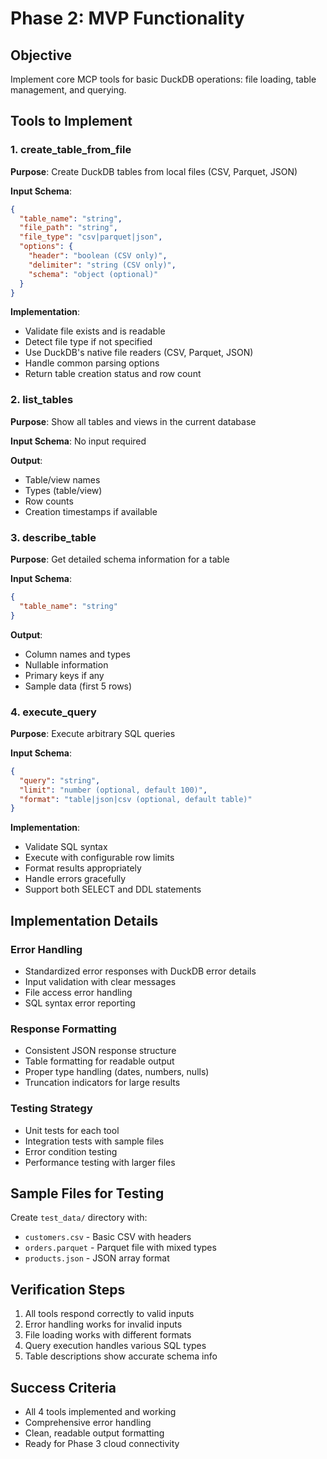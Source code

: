 # Phase 2: MVP Functionality

## Objective
Implement core MCP tools for basic DuckDB operations: file loading, table management, and querying.

## Tools to Implement

### 1. create_table_from_file
**Purpose**: Create DuckDB tables from local files (CSV, Parquet, JSON)

**Input Schema**:
```json
{
  "table_name": "string",
  "file_path": "string", 
  "file_type": "csv|parquet|json",
  "options": {
    "header": "boolean (CSV only)",
    "delimiter": "string (CSV only)", 
    "schema": "object (optional)"
  }
}
```

**Implementation**:
- Validate file exists and is readable
- Detect file type if not specified
- Use DuckDB's native file readers (CSV, Parquet, JSON)
- Handle common parsing options
- Return table creation status and row count

### 2. list_tables
**Purpose**: Show all tables and views in the current database

**Input Schema**: No input required

**Output**:
- Table/view names
- Types (table/view)  
- Row counts
- Creation timestamps if available

### 3. describe_table
**Purpose**: Get detailed schema information for a table

**Input Schema**:
```json
{
  "table_name": "string"
}
```

**Output**:
- Column names and types
- Nullable information
- Primary keys if any
- Sample data (first 5 rows)

### 4. execute_query
**Purpose**: Execute arbitrary SQL queries

**Input Schema**:
```json
{
  "query": "string",
  "limit": "number (optional, default 100)",
  "format": "table|json|csv (optional, default table)"
}
```

**Implementation**:
- Validate SQL syntax
- Execute with configurable row limits
- Format results appropriately
- Handle errors gracefully
- Support both SELECT and DDL statements

## Implementation Details

### Error Handling
- Standardized error responses with DuckDB error details
- Input validation with clear messages
- File access error handling
- SQL syntax error reporting

### Response Formatting
- Consistent JSON response structure
- Table formatting for readable output
- Proper type handling (dates, numbers, nulls)
- Truncation indicators for large results

### Testing Strategy
- Unit tests for each tool
- Integration tests with sample files
- Error condition testing
- Performance testing with larger files

## Sample Files for Testing
Create `test_data/` directory with:
- `customers.csv` - Basic CSV with headers
- `orders.parquet` - Parquet file with mixed types
- `products.json` - JSON array format

## Verification Steps
1. All tools respond correctly to valid inputs
2. Error handling works for invalid inputs
3. File loading works with different formats
4. Query execution handles various SQL types
5. Table descriptions show accurate schema info

## Success Criteria
- All 4 tools implemented and working
- Comprehensive error handling
- Clean, readable output formatting
- Ready for Phase 3 cloud connectivity
